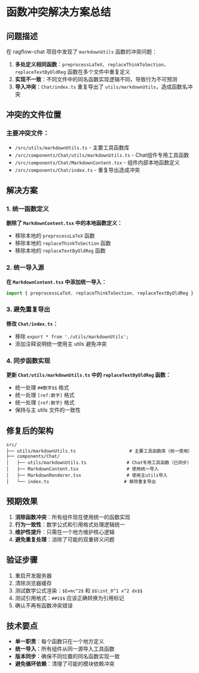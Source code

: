 # 函数冲突解决方案总结

## 问题描述

在 ragflow-chat 项目中发现了 `markdownUtils` 函数的冲突问题：

1. **多处定义相同函数**：`preprocessLaTeX`、`replaceThinkToSection`、`replaceTextByOldReg` 函数在多个文件中重复定义
2. **实现不一致**：不同文件中的同名函数实现逻辑不同，导致行为不可预测
3. **导入冲突**：`Chat/index.ts` 重复导出了 `utils/markdownUtils`，造成函数名冲突

## 冲突的文件位置

### 主要冲突文件：
- `/src/utils/markdownUtils.ts` - 主要工具函数库
- `/src/components/Chat/utils/markdownUtils.ts` - Chat组件专用工具函数
- `/src/components/Chat/MarkdownContent.tsx` - 组件内部本地函数定义
- `/src/components/Chat/index.ts` - 重复导出造成冲突

## 解决方案

### 1. 统一函数定义

**删除了 `MarkdownContent.tsx` 中的本地函数定义：**
- 移除本地的 `preprocessLaTeX` 函数
- 移除本地的 `replaceThinkToSection` 函数  
- 移除本地的 `replaceTextByOldReg` 函数

### 2. 统一导入源

**在 `MarkdownContent.tsx` 中添加统一导入：**
```typescript
import { preprocessLaTeX, replaceThinkToSection, replaceTextByOldReg } from '../../utils/markdownUtils';
```

### 3. 避免重复导出

**修改 `Chat/index.ts`：**
- 移除 `export * from './utils/markdownUtils';`
- 添加注释说明统一使用主 utils 避免冲突

### 4. 同步函数实现

**更新 `Chat/utils/markdownUtils.ts` 中的 `replaceTextByOldReg` 函数：**
- 统一处理 `##数字$$` 格式
- 统一处理 `[ref:数字]` 格式
- 统一处理 `{ref:数字}` 格式
- 保持与主 utils 文件的一致性

## 修复后的架构

```
src/
├── utils/markdownUtils.ts                    # 主要工具函数库（统一使用）
├── components/Chat/
│   ├── utils/markdownUtils.ts               # Chat专用工具函数（已同步）
│   ├── MarkdownContent.tsx                  # 使用统一导入
│   ├── MarkdownRenderer.tsx                 # 使用主utils导入
│   └── index.ts                            # 移除重复导出
```

## 预期效果

1. **消除函数冲突**：所有组件现在使用统一的函数实现
2. **行为一致性**：数学公式和引用格式处理逻辑统一
3. **维护性提升**：只需在一个地方维护核心逻辑
4. **避免重复处理**：消除了可能的双重转义问题

## 验证步骤

1. 重启开发服务器
2. 清除浏览器缓存
3. 测试数学公式渲染：`$E=mc^2$` 和 `$$\int_0^1 x^2 dx$$`
4. 测试引用格式：`##1$$` 应该正确转换为引用标记
5. 确认不再有函数冲突错误

## 技术要点

- **单一职责**：每个函数只在一个地方定义
- **统一导入**：所有组件从同一源导入工具函数
- **版本同步**：确保不同位置的同名函数实现一致
- **避免循环依赖**：清理了可能的模块依赖冲突